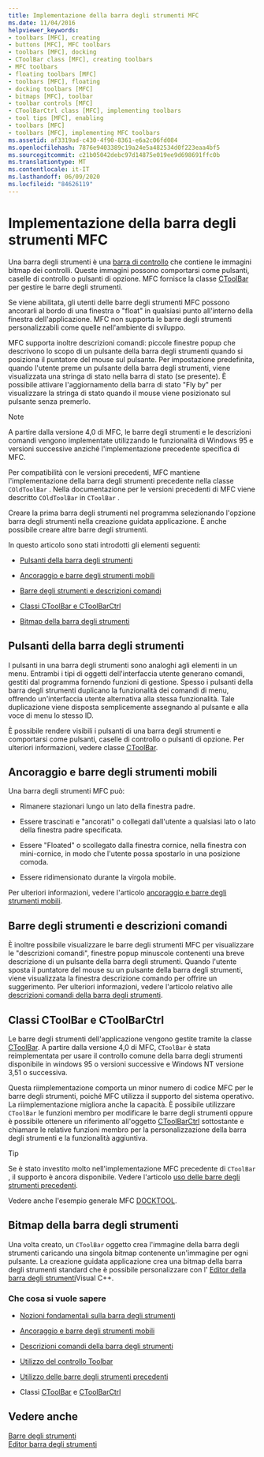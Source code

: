 ```yaml
---
title: Implementazione della barra degli strumenti MFC
ms.date: 11/04/2016
helpviewer_keywords:
- toolbars [MFC], creating
- buttons [MFC], MFC toolbars
- toolbars [MFC], docking
- CToolBar class [MFC], creating toolbars
- MFC toolbars
- floating toolbars [MFC]
- toolbars [MFC], floating
- docking toolbars [MFC]
- bitmaps [MFC], toolbar
- toolbar controls [MFC]
- CToolBarCtrl class [MFC], implementing toolbars
- tool tips [MFC], enabling
- toolbars [MFC]
- toolbars [MFC], implementing MFC toolbars
ms.assetid: af3319ad-c430-4f90-8361-e6a2c06fd084
ms.openlocfilehash: 7876e9403389c19a24e5a482534d0f223eaa4bf5
ms.sourcegitcommit: c21b05042debc97d14875e019ee9d698691ffc0b
ms.translationtype: MT
ms.contentlocale: it-IT
ms.lasthandoff: 06/09/2020
ms.locfileid: "84626119"
---
```

# <a name="mfc-toolbar-implementation"></a>Implementazione della barra degli strumenti MFC

Una barra degli strumenti è una [barra di controllo](control-bars.md) che contiene le immagini bitmap dei controlli. Queste immagini possono comportarsi come pulsanti, caselle di controllo o pulsanti di opzione. MFC fornisce la classe [CToolBar](reference/ctoolbar-class.md) per gestire le barre degli strumenti.

Se viene abilitata, gli utenti delle barre degli strumenti MFC possono ancorarli al bordo di una finestra o "float" in qualsiasi punto all'interno della finestra dell'applicazione. MFC non supporta le barre degli strumenti personalizzabili come quelle nell'ambiente di sviluppo.

MFC supporta inoltre descrizioni comandi: piccole finestre popup che descrivono lo scopo di un pulsante della barra degli strumenti quando si posiziona il puntatore del mouse sul pulsante. Per impostazione predefinita, quando l'utente preme un pulsante della barra degli strumenti, viene visualizzata una stringa di stato nella barra di stato (se presente). È possibile attivare l'aggiornamento della barra di stato "Fly by" per visualizzare la stringa di stato quando il mouse viene posizionato sul pulsante senza premerlo.

> [!NOTE]
> A partire dalla versione 4,0 di MFC, le barre degli strumenti e le descrizioni comandi vengono implementate utilizzando le funzionalità di Windows 95 e versioni successive anziché l'implementazione precedente specifica di MFC.

Per compatibilità con le versioni precedenti, MFC mantiene l'implementazione della barra degli strumenti precedente nella classe `COldToolBar` . Nella documentazione per le versioni precedenti di MFC viene descritto `COldToolBar` in `CToolBar` .

Creare la prima barra degli strumenti nel programma selezionando l'opzione barra degli strumenti nella creazione guidata applicazione. È anche possibile creare altre barre degli strumenti.

In questo articolo sono stati introdotti gli elementi seguenti:

- [Pulsanti della barra degli strumenti](#_core_toolbar_buttons)

- [Ancoraggio e barre degli strumenti mobili](#_core_docking_and_floating_toolbars)

- [Barre degli strumenti e descrizioni comandi](#_core_toolbars_and_tool_tips)

- [Classi CToolBar e CToolBarCtrl](#_core_the_ctoolbar_and_ctoolbarctrl_classes)

- [Bitmap della barra degli strumenti](#_core_the_toolbar_bitmap)

## <a name="toolbar-buttons"></a><a name="_core_toolbar_buttons"></a>Pulsanti della barra degli strumenti

I pulsanti in una barra degli strumenti sono analoghi agli elementi in un menu. Entrambi i tipi di oggetti dell'interfaccia utente generano comandi, gestiti dal programma fornendo funzioni di gestione. Spesso i pulsanti della barra degli strumenti duplicano la funzionalità dei comandi di menu, offrendo un'interfaccia utente alternativa alla stessa funzionalità. Tale duplicazione viene disposta semplicemente assegnando al pulsante e alla voce di menu lo stesso ID.

È possibile rendere visibili i pulsanti di una barra degli strumenti e comportarsi come pulsanti, caselle di controllo o pulsanti di opzione. Per ulteriori informazioni, vedere classe [CToolBar](reference/ctoolbar-class.md).

## <a name="docking-and-floating-toolbars"></a><a name="_core_docking_and_floating_toolbars"></a>Ancoraggio e barre degli strumenti mobili

Una barra degli strumenti MFC può:

- Rimanere stazionari lungo un lato della finestra padre.

- Essere trascinati e "ancorati" o collegati dall'utente a qualsiasi lato o lato della finestra padre specificata.

- Essere "Floated" o scollegato dalla finestra cornice, nella finestra con mini-cornice, in modo che l'utente possa spostarlo in una posizione comoda.

- Essere ridimensionato durante la virgola mobile.

Per ulteriori informazioni, vedere l'articolo [ancoraggio e barre degli strumenti mobili](docking-and-floating-toolbars.md).

## <a name="toolbars-and-tool-tips"></a><a name="_core_toolbars_and_tool_tips"></a>Barre degli strumenti e descrizioni comandi

È inoltre possibile visualizzare le barre degli strumenti MFC per visualizzare le "descrizioni comandi", finestre popup minuscole contenenti una breve descrizione di un pulsante della barra degli strumenti. Quando l'utente sposta il puntatore del mouse su un pulsante della barra degli strumenti, viene visualizzata la finestra descrizione comando per offrire un suggerimento. Per ulteriori informazioni, vedere l'articolo relativo alle [descrizioni comandi della barra degli strumenti](toolbar-tool-tips.md).

## <a name="the-ctoolbar-and-ctoolbarctrl-classes"></a><a name="_core_the_ctoolbar_and_ctoolbarctrl_classes"></a>Classi CToolBar e CToolBarCtrl

Le barre degli strumenti dell'applicazione vengono gestite tramite la classe [CToolBar](reference/ctoolbar-class.md). A partire dalla versione 4,0 di MFC, `CToolBar` è stata reimplementata per usare il controllo comune della barra degli strumenti disponibile in windows 95 o versioni successive e Windows NT versione 3,51 o successiva.

Questa riimplementazione comporta un minor numero di codice MFC per le barre degli strumenti, poiché MFC utilizza il supporto del sistema operativo. La riimplementazione migliora anche la capacità. È possibile utilizzare `CToolBar` le funzioni membro per modificare le barre degli strumenti oppure è possibile ottenere un riferimento all'oggetto [CToolBarCtrl](reference/ctoolbarctrl-class.md) sottostante e chiamare le relative funzioni membro per la personalizzazione della barra degli strumenti e la funzionalità aggiuntiva.

> [!TIP]
> Se è stato investito molto nell'implementazione MFC precedente di `CToolBar` , il supporto è ancora disponibile. Vedere l'articolo [uso delle barre degli strumenti precedenti](using-your-old-toolbars.md).

Vedere anche l'esempio generale MFC [DOCKTOOL](../overview/visual-cpp-samples.md).

## <a name="the-toolbar-bitmap"></a><a name="_core_the_toolbar_bitmap"></a>Bitmap della barra degli strumenti

Una volta creato, un `CToolBar` oggetto crea l'immagine della barra degli strumenti caricando una singola bitmap contenente un'immagine per ogni pulsante. La creazione guidata applicazione crea una bitmap della barra degli strumenti standard che è possibile personalizzare con l' [Editor della barra degli strumenti](../windows/toolbar-editor.md)Visual C++.

### <a name="what-do-you-want-to-know-more-about"></a>Che cosa si vuole sapere

- [Nozioni fondamentali sulla barra degli strumenti](toolbar-fundamentals.md)

- [Ancoraggio e barre degli strumenti mobili](docking-and-floating-toolbars.md)

- [Descrizioni comandi della barra degli strumenti](toolbar-tool-tips.md)

- [Utilizzo del controllo Toolbar](working-with-the-toolbar-control.md)

- [Utilizzo delle barre degli strumenti precedenti](using-your-old-toolbars.md)

- Classi [CToolBar](reference/ctoolbar-class.md) e [CToolBarCtrl](reference/ctoolbarctrl-class.md)

## <a name="see-also"></a>Vedere anche

[Barre degli strumenti](toolbars.md)<br/>
[Editor barra degli strumenti](../windows/toolbar-editor.md)
